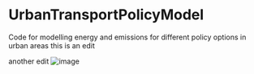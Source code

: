 # UrbanTransportPolicyModel
Code for modelling energy and emissions for different policy options in urban areas
this is an edit

another edit
![image](https://user-images.githubusercontent.com/90904984/133770138-faee4a00-aba7-404d-b393-2b98cf9daeeb.png)
